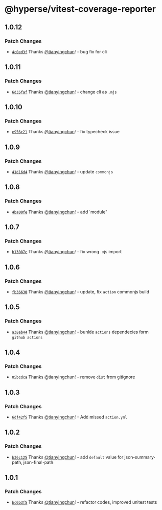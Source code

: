 # @hyperse/vitest-coverage-reporter

## 1.0.12

### Patch Changes

- [`4c0ed3f`](https://github.com/hyperse-io/vitest-coverage-reporter/commit/4c0ed3ff6e3a00c0bcc9f834dc1f06d540df73ef) Thanks [@tianyingchun](https://github.com/tianyingchun)! - bug fix for cli

## 1.0.11

### Patch Changes

- [`6d35faf`](https://github.com/hyperse-io/vitest-coverage-reporter/commit/6d35faf206eae6035c71432c6fbfa96d3e689a53) Thanks [@tianyingchun](https://github.com/tianyingchun)! - change cli as `.mjs`

## 1.0.10

### Patch Changes

- [`e956c21`](https://github.com/hyperse-io/vitest-coverage-reporter/commit/e956c216f34154b990a579152b647f41d90ee213) Thanks [@tianyingchun](https://github.com/tianyingchun)! - fix typecheck issue

## 1.0.9

### Patch Changes

- [`41d16d4`](https://github.com/hyperse-io/vitest-coverage-reporter/commit/41d16d4d4b98029d5c1e4ca2cda86274e7bc35ac) Thanks [@tianyingchun](https://github.com/tianyingchun)! - update `commonjs`

## 1.0.8

### Patch Changes

- [`4ba00fe`](https://github.com/hyperse-io/vitest-coverage-reporter/commit/4ba00fef068d949de20ad5584968e08cf738d453) Thanks [@tianyingchun](https://github.com/tianyingchun)! - add `module"

## 1.0.7

### Patch Changes

- [`b13087c`](https://github.com/hyperse-io/vitest-coverage-reporter/commit/b13087cb5d3d95434033617dccbc5cb9af651f3e) Thanks [@tianyingchun](https://github.com/tianyingchun)! - fix wrong .cjs import

## 1.0.6

### Patch Changes

- [`fb36630`](https://github.com/hyperse-io/vitest-coverage-reporter/commit/fb3663095ba7be682f61ef183ff0966153c11714) Thanks [@tianyingchun](https://github.com/tianyingchun)! - update, fix `action` commonjs build

## 1.0.5

### Patch Changes

- [`a38eb44`](https://github.com/hyperse-io/vitest-coverage-reporter/commit/a38eb446f60a1f889dca61733a07509dd578d246) Thanks [@tianyingchun](https://github.com/tianyingchun)! - bunlde `actions` dependecies form `github actions`

## 1.0.4

### Patch Changes

- [`05bcdca`](https://github.com/hyperse-io/vitest-coverage-reporter/commit/05bcdcaf0ba9ddc3998e043b4ae9336c1167418f) Thanks [@tianyingchun](https://github.com/tianyingchun)! - remove `dist` from gitignore

## 1.0.3

### Patch Changes

- [`6df42f5`](https://github.com/hyperse-io/vitest-coverage-reporter/commit/6df42f5220f2360295589bbcedebc86a949e3379) Thanks [@tianyingchun](https://github.com/tianyingchun)! - Add missed `action.yml`

## 1.0.2

### Patch Changes

- [`b36c125`](https://github.com/hyperse-io/vitest-coverage-reporter/commit/b36c1254407d488fed110b5e87d94336602f9c95) Thanks [@tianyingchun](https://github.com/tianyingchun)! - add `default` value for json-summary-path, json-final-path

## 1.0.1

### Patch Changes

- [`bc6b3f5`](https://github.com/hyperse-io/vitest-coverage-reporter/commit/bc6b3f52fc8fa3857b47d5c80934b7d06279847a) Thanks [@tianyingchun](https://github.com/tianyingchun)! - refactor codes, improved unitest tests
